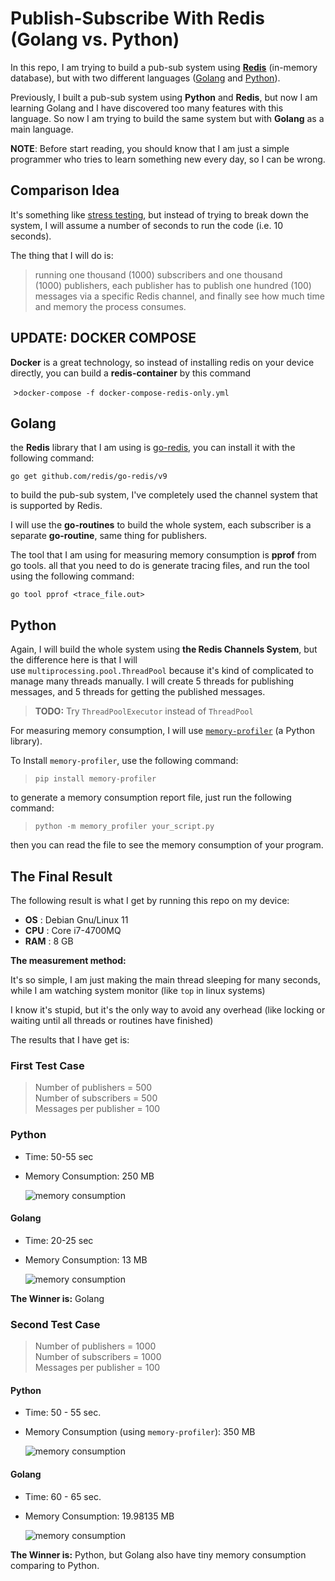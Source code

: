 # Publish-Subscribe With Redis (Golang vs. Python)

In this repo, I am trying to build a pub-sub system using [**Redis**](https://redis.io/) (in-memory database), but with two different languages ([Golang](https://go.dev/) and [Python](https://www.python.org/)).

Previously, I built a pub-sub system using **Python** and **Redis**, but now I am learning Golang and I have discovered too many features with this language. So now I am trying to build the same system but with **Golang** as a main language.

**NOTE**: Before start reading, you should know that I am just a simple programmer who tries to learn something new every day, so I can be wrong.

## Comparison Idea

It's something like [stress testing](https://testsigma.com/blog/software-stress-testing/), but instead of trying to break down the system, I will assume a number of seconds to run the code (i.e. 10 seconds).

The thing that I will do is:

>running one thousand (1000) subscribers and one thousand (1000) publishers, each publisher has to publish one hundred (100) messages via a specific Redis channel, and finally see how much time and memory the process consumes.

## UPDATE: DOCKER COMPOSE 

**Docker** is a great technology, so instead of installing redis on your device directly, you can build a **redis-container** by this command

​​    >`docker-compose -f docker-compose-redis-only.yml`

## Golang

the **Redis** library that I am using is [go-redis](https://github.com/redis/go-redis), you can install it with the following command:

`go get github.com/redis/go-redis/v9`

to build the pub-sub system, I've completely used the channel system that is supported by Redis.

I will use the **go-routines** to build the whole system, each subscriber is a separate **go-routine**, same thing for publishers.

The tool that I am using for measuring memory consumption is **pprof** from go tools. all that you need to do is generate tracing files, and run the tool using the following command:

`go tool pprof <trace_file.out>`

## Python

Again, I will build the whole system using **the Redis Channels System**, but the difference here is that I will use `multiprocessing.pool.ThreadPool` because it's kind of complicated to manage many threads manually. I will create 5 threads for publishing messages, and 5 threads for getting the published messages.

> **TODO:** Try `ThreadPoolExecutor` instead of `ThreadPool`

For measuring memory consumption, I will use [`memory-profiler`](https://pypi.org/project/memory-profiler/) (a Python library).

To Install `memory-profiler`, use the following command:

> `pip install memory-profiler`

to generate a memory consumption report file, just run the
following command:

> `python -m memory_profiler your_script.py`

then you can read the file to see the memory consumption of your program.

## The Final Result

The following result is what I get by running this repo on my device:

* **OS** : Debian Gnu/Linux 11
* **CPU** : Core i7-4700MQ
* **RAM** : 8 GB

**The measurement method:**

It's so simple, I am just making the main thread sleeping for many seconds, while I am watching system monitor (like `top` in linux systems)

I know it's stupid, but it's the only way to avoid any overhead (like locking or waiting until all threads or routines have finished)

The results that I have get is:

### First Test Case
> Number of publishers = 500\
> Number of subscribers = 500\
> Messages per publisher = 100

### Python

* Time: 50-55 sec
* Memory Consumption: 250 MB

    ![memory consumption](python/mem_usage_1.png)


#### Golang

* Time: 20-25 sec
* Memory Consumption: 13 MB

    ![memory consumption](golang/mem_1.png)


**The Winner is:** Golang

### Second Test Case

> Number of publishers = 1000\
> Number of subscribers = 1000\
> Messages per publisher = 100

#### Python


* Time: 50 - 55 sec.
* Memory Consumption (using `memory-profiler`): 350 MB

    ![memory consumption](python/mem_usage_2.png)

#### Golang

* Time: 60 - 65 sec.

* Memory Consumption: 19.98135 MB

    ![memory consumption](golang/mem_2.png)


**The Winner is:** Python, but Golang also have tiny memory consumption comparing to Python.

